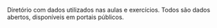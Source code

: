 Diretório com dados utilizados nas aulas e exercícios. Todos são dados abertos, disponíveis em portais públicos.
